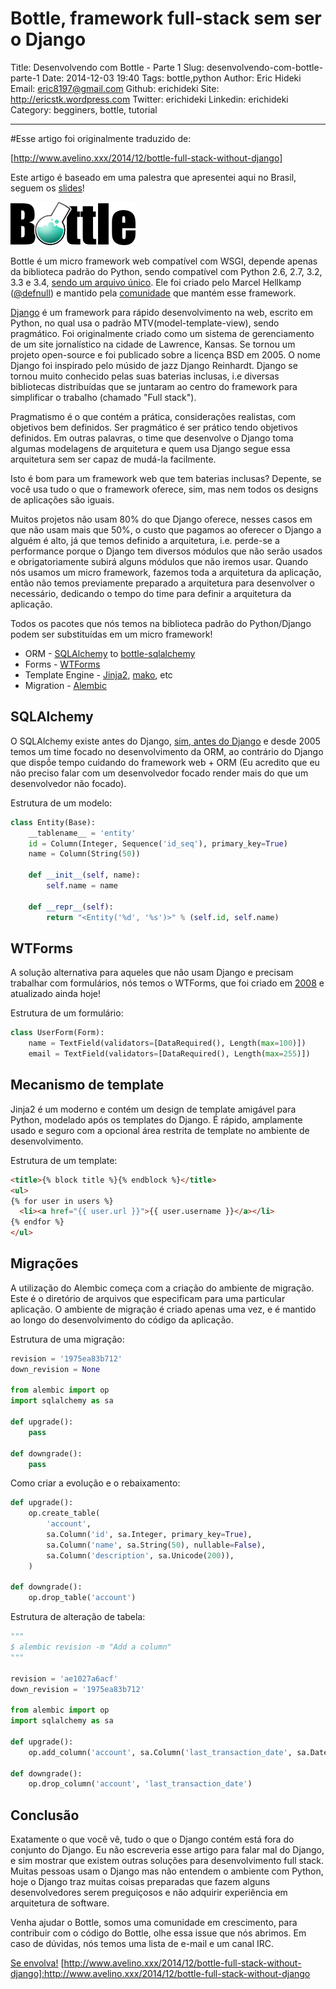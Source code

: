 # Bottle, framework full-stack sem ser o Django

Title: Desenvolvendo com Bottle - Parte 1
Slug: desenvolvendo-com-bottle-parte-1
Date: 2014-12-03 19:40
Tags: bottle,python
Author: Eric Hideki
Email:  eric8197@gmail.com
Github: erichideki
Site: http://ericstk.wordpress.com
Twitter: erichideki
Linkedin: erichideki
Category: begginers, bottle, tutorial

-------

#Esse artigo foi originalmente traduzido de:

[http://www.avelino.xxx/2014/12/bottle-full-stack-without-django]

Este artigo é baseado em uma palestra que apresentei aqui no Brasil, seguem os [slides](https://speakerdeck.com/avelino/bottle-o-full-stack-sem-django)!

![Bottle micro framework web](/images/bottle.png)

Bottle é um micro framework web compatível com WSGI, depende apenas da biblioteca padrão do Python, sendo compatível com Python 2.6, 2.7, 3.2, 3.3 e 3.4, [sendo um arquivo único](https://github.com/defnull/bottle/blob/master/bottle.py). Ele foi criado pelo Marcel Hellkamp ([@defnull](https://github.com/defnull)) e mantido pela [comunidade](https://github.com/orgs/bottlepy/people) que mantém esse framework.

[Django](https://www.djangoproject.com/) é um framework para rápido desenvolvimento na web, escrito em Python, no qual usa o padrão MTV(model-template-view), sendo pragmático. Foi originalmente criado como um sistema de gerenciamento de um site jornalístico na cidade de Lawrence, Kansas. Se tornou um projeto open-source e foi publicado sobre a licença BSD em 2005. O nome Django foi inspirado pelo músido de jazz Django Reinhardt. Django se tornou muito conhecido pelas suas baterias inclusas, i.e diversas bibliotecas distribuídas que se juntaram ao centro do framework para simplificar o trabalho (chamado "Full stack").

Pragmatismo é o que contém a prática, considerações realistas, com objetivos bem definidos. Ser pragmático é ser prático tendo objetivos definidos. Em outras palavras, o time que desenvolve o Django toma algumas modelagens de arquitetura e quem usa Django segue essa arquitetura sem ser capaz de mudá-la facilmente.

Isto é bom para um framework web que tem baterias inclusas? Depente, se você usa tudo o que o framework oferece, sim, mas nem todos os designs de aplicações são iguais.

Muitos projetos não usam 80% do que Django oferece, nesses casos em que não usam mais que 50%, o custo que pagamos ao oferecer o Django a alguém é alto, já que temos definido a arquitetura, i.e. perde-se a performance porque o Django tem diversos módulos que não serão usados e obrigatoriamente subirá alguns módulos que não iremos usar. Quando nós usamos um micro framework, fazemos toda a arquitetura da aplicação, então não temos previamente preparado a arquitetura para desenvolver o necessário, dedicando o tempo do time para definir a arquitetura da aplicação.

Todos os pacotes que nós temos na biblioteca padrão do Python/Django podem ser substituídas em um micro framework!

* ORM - [SQLAlchemy](http://www.sqlalchemy.org/) to [bottle-sqlalchemy](https://github.com/iurisilvio/bottle-sqlalchemy)
* Forms - [WTForms](https://wtforms.readthedocs.org/en/latest/)
* Template Engine - [Jinja2](http://jinja.pocoo.org/docs/dev/), [mako](http://www.makotemplates.org/), etc
* Migration - [Alembic](http://alembic.readthedocs.org/en/latest/)


## SQLAlchemy

O SQLAlchemy existe antes do Django, [sim, antes do Django](https://github.com/zzzeek/sqlalchemy/commit/ec052c6a1f1fb0236bd367c510d82f076cb67bc9) e desde 2005 temos um time focado no desenvolvimento da ORM, ao contrário do Django que dispṍe tempo cuidando do framework web + ORM (Eu acredito que eu não preciso falar com um desenvolvedor focado render mais do que um desenvolvedor não focado).

Estrutura de um modelo:

```python
class Entity(Base):
    __tablename__ = 'entity'
    id = Column(Integer, Sequence('id_seq'), primary_key=True)
    name = Column(String(50))

    def __init__(self, name):
        self.name = name

    def __repr__(self):
        return "<Entity('%d', '%s')>" % (self.id, self.name)
```

## WTForms

A solução alternativa para aqueles que não usam Django e precisam trabalhar com formulários, nós temos o WTForms, que foi criado em [2008](https://github.com/wtforms/wtforms/commit/c0998bac1a4d5cd5fdf43a825529a64e24dea9a5) e atualizado ainda hoje!

Estrutura de um formulário:

```python
class UserForm(Form):
    name = TextField(validators=[DataRequired(), Length(max=100)])
    email = TextField(validators=[DataRequired(), Length(max=255)])
```

## Mecanismo de template

Jinja2 é um moderno e contém um design de template amigável para Python, modelado após os templates do Django. É rápido, amplamente usado e seguro com a opcional área restrita de template no ambiente de desenvolvimento.

Estrutura de um template:

```html
<title>{% block title %}{% endblock %}</title>
<ul>
{% for user in users %}
  <li><a href="{{ user.url }}">{{ user.username }}</a></li>
{% endfor %}
</ul>
```

## Migrações

A utilização do Alembic começa com a criação do ambiente de migração. Este é o diretório de arquivos que especificam para uma particular aplicação. O ambiente de migração é criado apenas uma vez, e é mantido ao longo do desenvolvimento do código da aplicação.

Estrutura de uma migração:

```python
revision = '1975ea83b712'
down_revision = None

from alembic import op
import sqlalchemy as sa

def upgrade():
    pass

def downgrade():
    pass
```

Como criar a evolução e o rebaixamento:

```python
def upgrade():
    op.create_table(
        'account',
        sa.Column('id', sa.Integer, primary_key=True),
        sa.Column('name', sa.String(50), nullable=False),
        sa.Column('description', sa.Unicode(200)),
    )

def downgrade():
    op.drop_table('account')
```

Estrutura de alteração de tabela:

```python
"""
$ alembic revision -m "Add a column"
"""

revision = 'ae1027a6acf'
down_revision = '1975ea83b712'

from alembic import op
import sqlalchemy as sa

def upgrade():
    op.add_column('account', sa.Column('last_transaction_date', sa.DateTime))

def downgrade():
    op.drop_column('account', 'last_transaction_date')
```


## Conclusão

Exatamente o que você vê, tudo o que o Django contém está fora do conjunto do Django. Eu não escreveria esse artigo para falar mal do Django, e sim mostrar que existem outras soluções para desenvolvimento full stack. Muitas pessoas usam o Django mas não entendem o ambiente com Python, hoje o Django traz muitas coisas preparadas que fazem alguns desenvolvedores serem preguiçosos e não adquirir experiência em arquitetura de software.

Venha ajudar o Bottle, somos uma comunidade em crescimento, para contribuir com o código do Bottle, olhe essa issue que nós abrimos. Em caso de dúvidas, nós temos uma lista de e-mail e um canal IRC.

[Se envolva!](http://bottlepy.org/docs/dev/development.html#get-involved)
[http://www.avelino.xxx/2014/12/bottle-full-stack-without-django]:http://www.avelino.xxx/2014/12/bottle-full-stack-without-django
